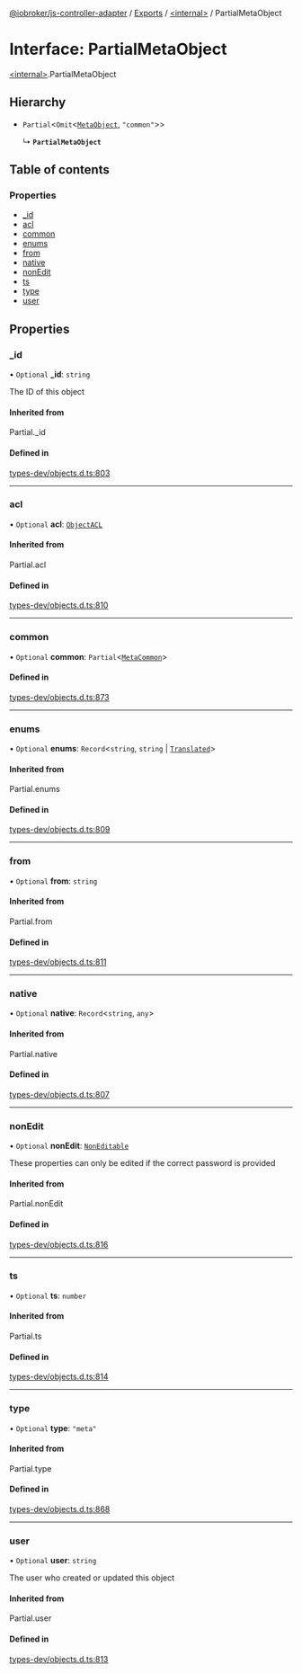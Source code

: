 [@iobroker/js-controller-adapter](../README.md) / [Exports](../modules.md) / [\<internal\>](../modules/internal_.md) / PartialMetaObject

# Interface: PartialMetaObject

[\<internal\>](../modules/internal_.md).PartialMetaObject

## Hierarchy

- `Partial`\<`Omit`\<[`MetaObject`](internal_.MetaObject.md), ``"common"``\>\>

  ↳ **`PartialMetaObject`**

## Table of contents

### Properties

- [\_id](internal_.PartialMetaObject.md#_id)
- [acl](internal_.PartialMetaObject.md#acl)
- [common](internal_.PartialMetaObject.md#common)
- [enums](internal_.PartialMetaObject.md#enums)
- [from](internal_.PartialMetaObject.md#from)
- [native](internal_.PartialMetaObject.md#native)
- [nonEdit](internal_.PartialMetaObject.md#nonedit)
- [ts](internal_.PartialMetaObject.md#ts)
- [type](internal_.PartialMetaObject.md#type)
- [user](internal_.PartialMetaObject.md#user)

## Properties

### \_id

• `Optional` **\_id**: `string`

The ID of this object

#### Inherited from

Partial.\_id

#### Defined in

[types-dev/objects.d.ts:803](https://github.com/ioBroker/ioBroker.js-controller/blob/9dbeeb628fed8bbdac147ce03ecc5b399e6f5ed0/packages/types-dev/objects.d.ts#L803)

___

### acl

• `Optional` **acl**: [`ObjectACL`](internal_.ObjectACL.md)

#### Inherited from

Partial.acl

#### Defined in

[types-dev/objects.d.ts:810](https://github.com/ioBroker/ioBroker.js-controller/blob/9dbeeb628fed8bbdac147ce03ecc5b399e6f5ed0/packages/types-dev/objects.d.ts#L810)

___

### common

• `Optional` **common**: `Partial`\<[`MetaCommon`](internal_.MetaCommon.md)\>

#### Defined in

[types-dev/objects.d.ts:873](https://github.com/ioBroker/ioBroker.js-controller/blob/9dbeeb628fed8bbdac147ce03ecc5b399e6f5ed0/packages/types-dev/objects.d.ts#L873)

___

### enums

• `Optional` **enums**: `Record`\<`string`, `string` \| [`Translated`](../modules/internal_.md#translated)\>

#### Inherited from

Partial.enums

#### Defined in

[types-dev/objects.d.ts:809](https://github.com/ioBroker/ioBroker.js-controller/blob/9dbeeb628fed8bbdac147ce03ecc5b399e6f5ed0/packages/types-dev/objects.d.ts#L809)

___

### from

• `Optional` **from**: `string`

#### Inherited from

Partial.from

#### Defined in

[types-dev/objects.d.ts:811](https://github.com/ioBroker/ioBroker.js-controller/blob/9dbeeb628fed8bbdac147ce03ecc5b399e6f5ed0/packages/types-dev/objects.d.ts#L811)

___

### native

• `Optional` **native**: `Record`\<`string`, `any`\>

#### Inherited from

Partial.native

#### Defined in

[types-dev/objects.d.ts:807](https://github.com/ioBroker/ioBroker.js-controller/blob/9dbeeb628fed8bbdac147ce03ecc5b399e6f5ed0/packages/types-dev/objects.d.ts#L807)

___

### nonEdit

• `Optional` **nonEdit**: [`NonEditable`](internal_.NonEditable.md)

These properties can only be edited if the correct password is provided

#### Inherited from

Partial.nonEdit

#### Defined in

[types-dev/objects.d.ts:816](https://github.com/ioBroker/ioBroker.js-controller/blob/9dbeeb628fed8bbdac147ce03ecc5b399e6f5ed0/packages/types-dev/objects.d.ts#L816)

___

### ts

• `Optional` **ts**: `number`

#### Inherited from

Partial.ts

#### Defined in

[types-dev/objects.d.ts:814](https://github.com/ioBroker/ioBroker.js-controller/blob/9dbeeb628fed8bbdac147ce03ecc5b399e6f5ed0/packages/types-dev/objects.d.ts#L814)

___

### type

• `Optional` **type**: ``"meta"``

#### Inherited from

Partial.type

#### Defined in

[types-dev/objects.d.ts:868](https://github.com/ioBroker/ioBroker.js-controller/blob/9dbeeb628fed8bbdac147ce03ecc5b399e6f5ed0/packages/types-dev/objects.d.ts#L868)

___

### user

• `Optional` **user**: `string`

The user who created or updated this object

#### Inherited from

Partial.user

#### Defined in

[types-dev/objects.d.ts:813](https://github.com/ioBroker/ioBroker.js-controller/blob/9dbeeb628fed8bbdac147ce03ecc5b399e6f5ed0/packages/types-dev/objects.d.ts#L813)
